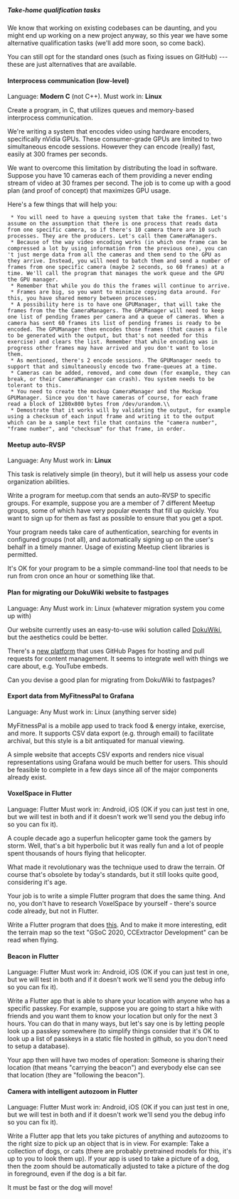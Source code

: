 ##### Take-home qualification tasks

We know that working on existing codebases can be daunting, and you
might end up working on a new project anyway, so this year we have some
alternative qualification tasks (we'll add more soon, so come back).

You can still opt for the standard ones (such as fixing issues on
GitHub) --- these are just alternatives that are available.

#### Interprocess communication (low-level)

Language: **Modern C** (not C++). Must work in:
**Linux**

Create a program, in C, that utilizes queues and memory-based
interprocess communication.

We're writing a system that encodes video using hardware encoders,
specifically nVidia GPUs. These consumer-grade GPUs are limited to two
simultaneous encode sessions. However they can encode (really) fast,
easily at 300 frames per seconds.

We want to overcome this limitation by distributing the load in
software. Suppose you have 10 cameras each of them providing a never
ending stream of video at 30 frames per second. The job is to come up
with a good plan (and proof of concept) that maximizes GPU usage.

Here's a few things that will help you:

` * You will need to have a queuing system that take the frames. Let's assume on the assumption that there is one process that reads data from one specific camera, so if there's 10 camera there are 10 such processes. They are the producers. Let's call them CameraManagers.`\
` * Because of the way video encoding works (in which one frame can be compressed a lot by using information from the previous one), you can 't just merge data from all the cameras and them send to the GPU as they arrive. Instead, you will need to batch them and send a number of frames from one specific camera (maybe 2 seconds, so 60 frames) at a time. We'll call the program that manages the work queue and the GPU the GPU manager.`\
` * Remember that while you do this the frames will continue to arrive.`\
` * Frames are big, so you want to minimize copying data around. For this, you have shared memory between processes.`\
` * A possibility here is to have one GPUManager, that will take the frames from the the CameraManagers. The GPUManager will need to keep one list of pending frames per camera and a queue of cameras. When a camera has sent 60 frames its list of pending frames is ready to be encoded. The GPUManager then encodes those frames (that causes a file to be generated with the output, but that's not needed for this exercise) and clears the list. Remember that while encoding was in progress other frames may have arrived and you don't want to lose them.`\
` * As mentioned, there's 2 encode sessions. The GPUManager needs to support that and simultaneously encode two frame-queues at a time.`\
` * Cameras can be added, removed, and come down (for example, they can break, or their CameraMananger can crash). You system needs to be tolerant to this.`\
` * You need to create the mockup CameraManager and the Mockup GPUManager. Since you don't have cameras of course, for each frame read a block of 1280x800 bytes from /dev/urandom.\\`\
` * Demostrate that it works will by validating the output, for example using a checksum of each input frame and writing it to the output which can be a sample text file that contains the "camera number", "frame number", and "checksum" for that frame, in order.`

#### Meetup auto-RVSP

Language: Any Must work in: **Linux**

This task is relatively simple (in theory), but it will help us assess
your code organization abilities.

Write a program for meetup.com that sends an auto-RVSP to specific
groups. For example, suppose you are a member of 7 different Meetup
groups, some of which have very popular events that fill up quickly. You
want to sign up for them as fast as possible to ensure that you get a
spot.

Your program needs take care of authentication, searching for events in
configured groups (not all), and automatically signing up on the user's
behalf in a timely manner. Usage of existing Meetup client libraries is
permitted.

It's OK for your program to be a simple command-line tool that needs to
be run from cron once an hour or something like that.

#### Plan for migrating our DokuWiki website to fastpages

Language: Any Must work in: Linux (whatever migration system you
come up with)

Our website currently uses an easy-to-use wiki solution called
[DokuWiki](https://www.dokuwiki.org/dokuwiki), but the
aesthetics could be better.

There's a [new platform](https://fastpages.fast.ai/) that
uses GitHub Pages for hosting and pull requests for content management.
It seems to integrate well with things we care about, e.g. YouTube
embeds.

Can you devise a good plan for migrating from DokuWiki to fastpages?

#### Export data from MyFitnessPal to Grafana

Language: Any Must work in: Linux (anything server side)

MyFitnessPal is a mobile app used to track food & energy intake,
exercise, and more. It supports CSV data export (e.g. through email) to
facilitate archival, but this style is a bit antiquated for manual
viewing.

A simple website that accepts CSV exports and renders nice visual
representations using Grafana would be much better for users. This
should be feasible to complete in a few days since all of the major
components already exist.

#### VoxelSpace in Flutter

Language: Flutter Must work in: Android, iOS (OK if you can just
test in one, but we will test in both and if it doesn't work we'll
send you the debug info so you can fix it).

A couple decade ago a superfun helicopter game took the gamers by storm.
Well, that's a bit hyperbolic but it was really fun and a lot of people
spent thousands of hours flying that helicopter.

What made it revolutionary was the technique used to draw the terrain.
Of course that's obsolete by today's standards, but it still looks
quite good, considering it's age.

Your job is to write a simple Flutter program that does the same thing.
And no, you don't have to research VoxelSpace by yourself - there's
source code already, but not in Flutter.

Write a Flutter program that does
[this](https://s-macke.github.io/VoxelSpace/VoxelSpace.html).
And to make it more interesting, edit the terrain map so the text "GSoC
2020, CCExtractor Development" can be read when flying.

#### Beacon in Flutter

Language: Flutter Must work in: Android, iOS (OK if you can just
test in one, but we will test in both and if it doesn't work we'll
send you the debug info so you can fix it).

Write a Flutter app that is able to share your location with anyone who
has a specific passkey. For example, suppose you are going to start a
hike with friends and you want them to know your location but only for
the next 3 hours. You can do that in many ways, but let's say one is by
letting people look up a passkey somewhere (to simplify things consider
that it's OK to look up a list of passkeys in a static file hosted in
github, so you don't need to setup a database).

Your app then will have two modes of operation: Someone is sharing their
location (that means "carrying the beacon") and everybody else can see
that location (they are "following the beacon").

#### Camera with intelligent autozoom in Flutter

Language: Flutter Must work in: Android, iOS (OK if you can just
test in one, but we will test in both and if it doesn't work we'll
send you the debug info so you can fix it).

Write a Flutter app that lets you take pictures of anything and
autozooms to the right size to pick up an object that is in view. For
example: Take a collection of dogs, or cats (there are probably
pretrained models for this, it's up to you to look them up). If your
app is used to take a picture of a dog, then the zoom should be
automatically adjusted to take a picture of the dog in foreground, even
if the dog is a bit far.

It must be fast or the dog will move!
